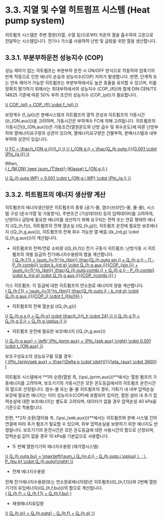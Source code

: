 # 3.3. 지열 및 수열 히트펌프 시스템 (Heat pump system)

히트펌프 시스템은 주변 열원(지열, 수열 등)으로부터 저온의 열을 흡수하여 고온으로 전달하는 시스템입니다. 전기나 가스를 사용하여 난방 및 급탕을 위한 열을 생산합니다. 

## 3.3.1. 부분부하운전 성능지수 (COP)

성능 제어가 없는 히트펌프는 부분부하 운전 시 ON/OFF 방식으로 작동하여 압축기의 반복 작동으로 인한 에너지 손실과 성능지수(COP) 저하가 발생합니다. 반면, 단계적 또는 연속 제어가 가능한 히트펌프는 부분부하에서도 높은 효율을 유지할 수 있으며, 이를 정확히 평가하기 위해서는 최대부하에서의 성능지수 \(COP_{fl}\)와 함께 DIN CEN/TS 14825 기준에 따른 50% 부하 조건의 성능지수 \(COP_{pl}\)가 필요합니다.  

<a href="/eco2_guide_center/1.%20ECO2%20Logic%20Guide/Hee1_Equation_List.html" class="equation-link" target="_blank" rel="noopener noreferrer">
  \( COP_{pl} = COP_{fl} \cdot f_{pl} \)
</a>


보정계수 \(f_{pl}\)은 분배시스템과 히트펌프의 열적 관성과 히트펌프의 가동시간(\(t_{ON,aux}\))을 고려하며, 가동시간은 부하계수 FC에 의해 고려됩니다. 히트펌프의 가동시간(\(t_{ON,aux}\))은 가동조건(열원온도와 난방 급수 및 회수온도)에 따른 난방부하와 열에너지요구량과 상관이 있으며, 열에너지요구량은 건물부하, 분배시스템과 내부부하와 상관이 있습니다.  

<a href="/eco2_guide_center/1.%20ECO2%20Logic%20Guide/Hee1_Equation_List.html" class="equation-link" target="_blank" rel="noopener noreferrer">
  \( FC = \frac{t_{ON,g,i}}{t_i} \)
</a>

<a href="/eco2_guide_center/1.%20ECO2%20Logic%20Guide/Hee1_Equation_List.html" class="equation-link" target="_blank" rel="noopener noreferrer">
  \( t_{ON,g,i} = \frac{Q_{h,outg,i}}{0.001 \cdot \Phi_{g,i}} \)
</a>


When,  
<a href="/eco2_guide_center/1.%20ECO2%20Logic%20Guide/Hee1_Equation_List.html" class="equation-link" target="_blank" rel="noopener noreferrer">
  \( t_{M,ON} \geq \sum_{T\text{-}Klasse} t_{ON,g,i} \)
</a>

<a href="/eco2_guide_center/1.%20ECO2%20Logic%20Guide/Hee1_Equation_List.html" class="equation-link" target="_blank" rel="noopener noreferrer">
  \( Q_{h,outg,WP} = 0.001 \cdot t_{ON,g,i,WP} \cdot \Phi_{g,i} \)
</a>


## 3.3.2. 히트펌프의 에너지 생산량 계산

히트펌프의 에너지생산량은 히트펌프의 종류 (공기-물, 염수(브라인)-물, 물-물), 시스템 구성 (온수가열 및 가동방식), 주변조건 (기상데이터) 등의 입력데이터를 고려하여, 난방이나 급탕에 필요한 에너지를 생산하기 위해 요구되는 전력 또는 연료 형태의 에너지 (\(Q_{h,f}\)), 히트펌프의 전체 열손실 (\(Q_{h,g}\)), 히트펌프 운전에 필요한 보조에너지 (\(Q_{h,g,aux}\)), 히트펌프의 전체 회수 가능한 열 배출 (\(k_{rd,g} \cdot Q_{h,g,aux}\))이 계산됩니다.

- 히트펌프의 전력/연료 소비량 (\(Q_{h,f}\))
전기 구동식 히트펌프: 난방가동 시 히트펌프의 개별 등급의 전기에너지수용량의 합을 계산합니다.  
  <a href="/eco2_guide_center/1.%20ECO2%20Logic%20Guide/Hee1_Equation_List.html" class="equation-link" target="_blank" rel="noopener noreferrer">
  \( Q_{h,f,1} = \sum_{i=1}^{n_{bin}} \frac{Q_{h,outg,sin,i} + Q_{h,g,i} - (1 - P_{h,combi}) \cdot k_{rd,g} \cdot Q_{h,g,aux,i}}{COP_{sin,i}} + \sum_{i=1}^{n_{bin}} \frac{Q_{h,outg,combi,i} + Q_{h,g,i} - P_{h,combi} \cdot k_{rd,g} \cdot Q_{h,g,aux,i}}{COP_{combi,i}} \)
 </a>


가스 히트펌프: 각 등급에 대한 히트펌프의 연소원료 에너지의 양을 계산합니다.  
  <a href="/eco2_guide_center/1.%20ECO2%20Logic%20Guide/Hee1_Equation_List.html" class="equation-link" target="_blank" rel="noopener noreferrer">
  \( Q_{h,f,1} = \sum_{i=1}^{n_{bin}} \frac{Q_{h,outg,i} - k_{rd,g} \cdot Q_{h,g,aux,i}}{COP_i} \cdot f_{Hs/Hi} \)
 </a>


- 히트펌프의 전체 열손실 (\(Q_{h,g}\))
 <a href="/eco2_guide_center/1.%20ECO2%20Logic%20Guide/Hee1_Equation_List.html" class="equation-link" target="_blank" rel="noopener noreferrer">
  \( Q_{h,g,s,i} = Q_{h,s} \cdot \frac{t_i}{t_h \cdot 24} \)
 </a>

 <a href="/eco2_guide_center/1.%20ECO2%20Logic%20Guide/Hee1_Equation_List.html" class="equation-link" target="_blank" rel="noopener noreferrer">
  \( Q_{h,g,1} = Q_{h,g,S,i} + Q_{h,g,\oplus,i} \)
 </a>


- 히트펌프 운전에 필요한 보조에너지 (\(Q_{h,g,aux}\))
 <a href="/eco2_guide_center/1.%20ECO2%20Logic%20Guide/Hee1_Equation_List.html" class="equation-link" target="_blank" rel="noopener noreferrer">
  \( Q_{h,g,aux} = \left( \Phi_{prim,aux} + \Phi_{sek,aux} \right) \cdot 0.001 \cdot t_{ON,aux} \)
 </a>


보조구성요소의 성능요구를 모를 경우:  
  <a href="/eco2_guide_center/1.%20ECO2%20Logic%20Guide/Hee1_Equation_List.html" class="equation-link" target="_blank" rel="noopener noreferrer">
  \( \Phi_{prim/sek,aux} = \frac{\Delta p \cdot \dot{V}}{\eta_{aux} \cdot 3600} \)
 </a>


히트펌프 시스템에서 **1차 순환(열원 측, \(\psi_{prim,aux}\))**에서는 열원 펌프의 가동에너지를 고려하며, 보조기기의 가동시간은 모든 온도등급에서의 히트펌프 운전시간의 합으로 산정됩니다. 염수-물 또는 물-물 히트펌프의 경우, 기화기 내 내부 압력손실 보강에 필요한 에너지는 이미 성능지수(COP)에 포함되어 있지만, 열원 설비 내 추가 압력손실에 대한 보조에너지는 별도로 고려되며, 데이터가 없을 경우 압력손실 40 kPa을 기준으로 적용합니다.  

한편, **2차 순환(열이용 측, \(\psi_{sek,aux}\))**에서는 히트펌프와 분배 시스템 간의 연결에 따라 추가 펌프가 필요할 수 있으며, 외부 압력손실을 보완하기 위한 에너지도 반영됩니다. 보조기기의 운전시간은 모든 온도등급에 대한 사용시간의 합으로 산정되며, 압력손실 값이 없을 경우 10 kPa을 기본값으로 사용합니다.

- 두 번째 열원기기의 에너지수용량 (재가열시스템)
 <a href="/eco2_guide_center/1.%20ECO2%20Logic%20Guide/Hee1_Equation_List.html" class="equation-link" target="_blank" rel="noopener noreferrer">
  \( Q_{h,outg,bu} = \max\left(\sum_i Q_{in,d,i} - Q_{h,outg,i,\oplus} \, ; \, P_{bu,h} \cdot Q_{h,outg}\right) \)
 </a>


- 전체 에너지수용량

전체 전기에너지수용량(또는 연소원료에너지량)은 히트펌프(\(Q_{h,f,1}\))와 2번째 열원기기의 유입에너지(\(Q_{h,f,bu}\))의 합으로 계산됩니다.  
 <a href="/eco2_guide_center/1.%20ECO2%20Logic%20Guide/Hee1_Equation_List.html" class="equation-link" target="_blank" rel="noopener noreferrer">
  \( Q_{h,f} = Q_{h,f,1} + Q_{h,f,bu} \)
 </a>


- 재생에너지유입량
 <a href="/eco2_guide_center/1.%20ECO2%20Logic%20Guide/Hee1_Equation_List.html" class="equation-link" target="_blank" rel="noopener noreferrer">
  \( Q_{h,in} = Q_{h,outg} - Q_{h,f} + Q_{h,g} \)
 </a>

